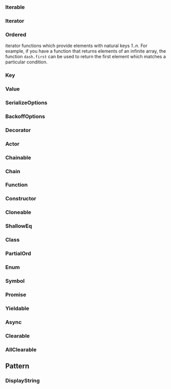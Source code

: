 

### Iterable

### Iterator

### Ordered
 iterator functions which provide elements with natural keys _1..n_.
	For example, if you have a function that returns elements of an infinite array, the function
	`dash.first` can be used to return the first element which matches a particular condition.

### Key

### Value

### SerializeOptions

### BackoffOptions

### Decorator

### Actor

### Chainable

### Chain

### Function

### Constructor

### Cloneable

### ShallowEq

### Class

### PartialOrd

### Enum

### Symbol

### Promise

### Yieldable

### Async

### Clearable
### AllClearable

## Pattern

### DisplayString